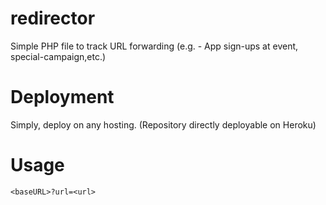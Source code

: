# redirector
Simple PHP file to track URL forwarding (e.g. - App sign-ups at event, special-campaign,etc.)

# Deployment
Simply, deploy on any hosting. (Repository directly deployable on Heroku)

# Usage
`<baseURL>?url=<url>`